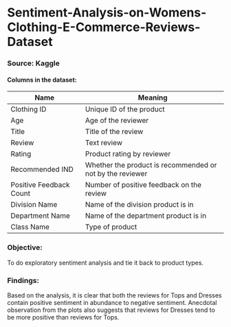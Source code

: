 # Sentiment-Analysis-on-Womens-Clothing-E-Commerce-Reviews-Dataset

### Source: Kaggle
#### Columns in the dataset:

|Name|Meaning|
|--|--|
|Clothing ID|Unique ID of the product|
|Age|Age of the reviewer|
|Title|Title of the review|
|Review|Text review|
|Rating|Product rating by reviewer
|Recommended IND|Whether the product is recommended or not by the reviewer|
|Positive Feedback Count|Number of positive feedback on the review|
|Division Name|Name of the division product is in|
|Department Name|Name of the department product is in|
|Class Name|Type of product|

### Objective: 
To do exploratory sentiment analysis and tie it back to product types.

### Findings: 
Based on the analysis, it is clear that both the reviews for Tops and Dresses contain positive sentiment in abundance to negative sentiment. Anecdotal observation from the plots also suggests that reviews for Dresses tend to be more positive than reviews for Tops.
